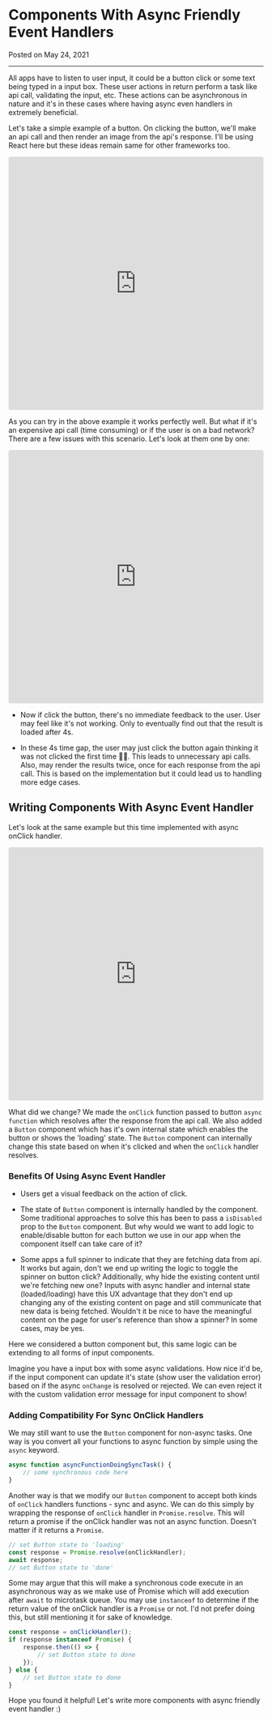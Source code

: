 <!--json
{
  "title": "Components With Async Friendly Event Handlers",
  "description": "What are async event handlers, why they are amazing and how you can start using them right away - Blog | Vatsal Joshi",
  "meta": [
    {
      "name": "keywords",
      "content": "React,Async,Button,EventHandler,Promises,Components,Blog,Vatsal,Joshi,vatz88"
    }
  ],
  "date": "2021-05-24",
  "page_identifier": "blog004"
}
-->

# Components With Async Friendly Event Handlers

Posted on May 24, 2021

---

All apps have to listen to user input, it could be a button click or some text being typed in a input box. These user actions in return perform a task like api call, validating the input, etc. These actions can be asynchronous in nature and it's in these cases where having async even handlers in extremely beneficial.

Let's take a simple example of a button. On clicking the button, we'll make an api call and then render an image from the api's response. I'll be using React here but these ideas remain same for other frameworks too.

<!-- Sync onClick handler -->
<iframe src="https://codesandbox.io/embed/sync-onclick-handler-tqw54?autoresize=1&fontsize=14&hidenavigation=1&module=%2Fsrc%2FApp.js&theme=dark"
     style="width:100%; height:500px; border:0; border-radius: 4px; overflow:hidden;"
     title="Sync onClick handler"
     allow="accelerometer; ambient-light-sensor; camera; encrypted-media; geolocation; gyroscope; hid; microphone; midi; payment; usb; vr; xr-spatial-tracking"
     sandbox="allow-forms allow-modals allow-popups allow-presentation allow-same-origin allow-scripts"
   ></iframe>

As you can try in the above example it works perfectly well. But what if it's an expensive api call (time consuming) or if the user is on a bad network? There are a few issues with this scenario. Let's look at them one by one:

<!-- Sync handler with delayed api response -->
<iframe src="https://codesandbox.io/embed/sync-handler-with-delayed-response-6c18h?autoresize=1&fontsize=14&hidenavigation=1&module=%2Fsrc%2FApp.js&theme=dark"
     style="width:100%; height:500px; border:0; border-radius: 4px; overflow:hidden;"
     title="Sync handler with delayed response"
     allow="accelerometer; ambient-light-sensor; camera; encrypted-media; geolocation; gyroscope; hid; microphone; midi; payment; usb; vr; xr-spatial-tracking"
     sandbox="allow-forms allow-modals allow-popups allow-presentation allow-same-origin allow-scripts"
   ></iframe>

- Now if click the button, there's no immediate feedback to the user. User may feel like it's not working. Only to eventually find out that the result is loaded after 4s.

- In these 4s time gap, the user may just click the button again thinking it was not clicked the first time 🤦‍♂️. This leads to unnecessary api calls. Also, may render the results twice, once for each response from the api call. This is based on the implementation but it could lead us to handling more edge cases.

## Writing Components With Async Event Handler

Let's look at the same example but this time implemented with async onClick handler.

<iframe src="https://codesandbox.io/embed/async-onclick-handler-1fpb3?autoresize=1&fontsize=14&hidenavigation=1&module=%2Fsrc%2FButton.js&theme=dark"
     style="width:100%; height:500px; border:0; border-radius: 4px; overflow:hidden;"
     title="Async onClick handler"
     allow="accelerometer; ambient-light-sensor; camera; encrypted-media; geolocation; gyroscope; hid; microphone; midi; payment; usb; vr; xr-spatial-tracking"
     sandbox="allow-forms allow-modals allow-popups allow-presentation allow-same-origin allow-scripts"
   ></iframe>

What did we change? We made the `onClick` function passed to button `async function` which resolves after the response from the api call. We also added a `Button` component which has it's own internal state which enables the button or shows the 'loading' state. The `Button` component can internally change this state based on when it's clicked and when the `onClick` handler resolves.

### Benefits Of Using Async Event Handler

- Users get a visual feedback on the action of click.

- The state of `Button` component is internally handled by the component. Some traditional approaches to solve this has been to pass a `isDisabled` prop to the `Button` component. But why would we want to add logic to enable/disable button for each button we use in our app when the component itself can take care of it?

- Some apps a full spinner to indicate that they are fetching data from api. It works but again, don't we end up writing the logic to toggle the spinner on button click? Additionally, why hide the existing content until we're fetching new one? Inputs with async handler and internal state (loaded/loading) have this UX advantage that they don't end up changing any of the existing content on page and still communicate that new data is being fetched. Wouldn't it be nice to have the meaningful content on the page for user's reference than show a spinner? In some cases, may be yes.

Here we considered a button component but, this same logic can be extending to all forms of input components.

Imagine you have a input box with some async validations. How nice it'd be, if the input component can update it's state (show user the validation error) based on if the async `onChange` is resolved or rejected. We can even reject it with the custom validation error message for input component to show!

### Adding Compatibility For Sync OnClick Handlers

We may still want to use the `Button` component for non-async tasks. One way is you convert all your functions to async function by simple using the `async` keyword.

```js
async function asyncFunctionDoingSyncTask() {
	// some synchronous code here
}
```

Another way is that we modify our `Button` component to accept both kinds of `onClick` handlers functions - sync and async. We can do this simply by wrapping the response of `onClick` handler in `Promise.resolve`. This will return a promise if the onClick handler was not an async function. Doesn't matter if it returns a `Promise`.

```js
// set Button state to 'loading'
const response = Promise.resolve(onClickHandler);
await response;
// set Button state to 'done'
```

Some may argue that this will make a synchronous code execute in an asynchronous way as we make use of Promise which will add execution after `await` to microtask queue. You may use `instanceof` to determine if the return value of the onClick handler is a `Promise` or not. I'd not prefer doing this, but still mentioning it for sake of knowledge.

```js
const response = onClickHandler();
if (response instanceof Promise) {
	response.then(() => {
		// set Button state to done
	});
} else {
	// set Button state to done
}
```

Hope you found it helpful! Let's write more components with async friendly event handler :)
